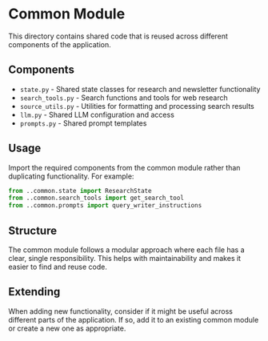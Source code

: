 # Common Module

This directory contains shared code that is reused across different components of the application.

## Components

- `state.py` - Shared state classes for research and newsletter functionality
- `search_tools.py` - Search functions and tools for web research
- `source_utils.py` - Utilities for formatting and processing search results
- `llm.py` - Shared LLM configuration and access
- `prompts.py` - Shared prompt templates

## Usage

Import the required components from the common module rather than duplicating functionality. For example:

```python
from ..common.state import ResearchState
from ..common.search_tools import get_search_tool
from ..common.prompts import query_writer_instructions
```

## Structure

The common module follows a modular approach where each file has a clear, single responsibility. This helps with maintainability and makes it easier to find and reuse code.

## Extending

When adding new functionality, consider if it might be useful across different parts of the application. If so, add it to an existing common module or create a new one as appropriate. 